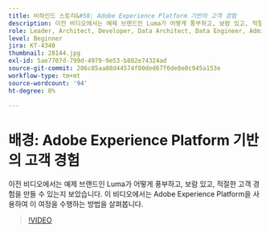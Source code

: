 ```yaml
---
title: 비하인드 스토리&#58; Adobe Experience Platform 기반의 고객 경험
description: 이전 비디오에서는 예제 브랜드인 Luma가 어떻게 풍부하고, 보람 있고, 적절한 고객 경험을 만들 수 있는지 보았습니다. 이 비디오에서는 Adobe Experience Platform을 사용하여 이 여정을 수행하는 방법을 살펴봅니다.
role: Leader, Architect, Developer, Data Architect, Data Engineer, Admin, User
level: Beginner
jira: KT-4340
thumbnail: 28144.jpg
exl-id: 5ae7707d-799d-4979-9e53-b882e74324ad
source-git-commit: 286c85aa88d44574f00ded67f0de8e0c945a153e
workflow-type: tm+mt
source-wordcount: '94'
ht-degree: 0%

---
```


# 배경: Adobe Experience Platform 기반의 고객 경험

이전 비디오에서는 예제 브랜드인 Luma가 어떻게 풍부하고, 보람 있고, 적절한 고객 경험을 만들 수 있는지 보았습니다. 이 비디오에서는 Adobe Experience Platform을 사용하여 이 여정을 수행하는 방법을 살펴봅니다.

>[!VIDEO](https://video.tv.adobe.com/v/36314?learn=on&enablevpops&captions=kor)

